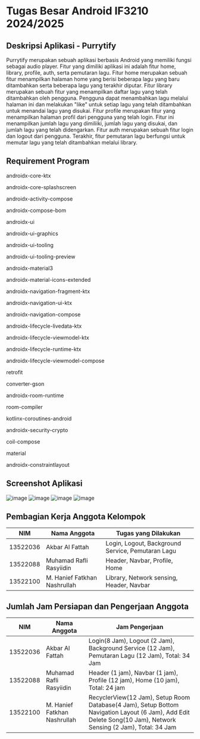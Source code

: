 # Tugas Besar Android IF3210 2024/2025
## Deskripsi Aplikasi - Purrytify
Purrytify merupakan sebuah aplikasi berbasis Android yang memiliki fungsi sebagai audio player. Fitur yang dimiliki aplikasi ini adalah fitur home, library, profile, auth, serta pemutaran lagu. Fitur home merupakan sebuah fitur menampilkan halaman home yang berisi beberapa lagu yang baru ditambahkan serta beberapa lagu yang terakhir diputar. Fitur library merupakan sebuah fitur yang menampilkan daftar lagu yang telah ditambahkan oleh pengguna. Pengguna dapat menambahkan lagu melalui halaman ini dan melakukan "like" untuk setiap lagu yang telah ditambahkan untuk menandai lagu yang disukai. Fitur profile merupakan fitur yang menampilkan halaman profil dari pengguna yang telah login. Fitur ini menampilkan jumlah lagu yang dimiliiki, jumlah lagu yang disukai, dan jumlah lagu yang telah didengarkan. Fitur auth merupakan sebuah fitur login dan logout dari pengguna. Terakhir, fitur pemutaran lagu berfungsi untuk memutar lagu yang telah ditambahkan melalui library. 
## Requirement Program
androidx-core-ktx

androidx-core-splashscreen

androidx-activity-compose

androidx-compose-bom

androidx-ui

androidx-ui-graphics

androidx-ui-tooling

androidx-ui-tooling-preview

androidx-material3

androidx-material-icons-extended

androidx-navigation-fragment-ktx

androidx-navigation-ui-ktx

androidx-navigation-compose

androidx-lifecycle-livedata-ktx

androidx-lifecycle-viewmodel-ktx

androidx-lifecycle-runtime-ktx

androidx-lifecycle-viewmodel-compose

retrofit

converter-gson

androidx-room-runtime

room-compiler

kotlinx-coroutines-android

androidx-security-crypto

coil-compose

material

androidx-constraintlayout

## Screenshot Aplikasi
![image](https://github.com/user-attachments/assets/017b8f4f-3719-4293-b301-33d9d3755dc1)
![image](https://github.com/user-attachments/assets/1ef4862d-f785-44ac-b132-0e59c9d30343)
![image](https://github.com/user-attachments/assets/ff83eb73-e9b2-4b6f-84aa-7580dd984e81)
![image](https://github.com/user-attachments/assets/115d25cd-6e33-4f86-87af-5c6cdd0024f4)

## Pembagian Kerja Anggota Kelompok

| NIM          | Nama Anggota | Tugas yang Dilakukan                       |
|--------------|--------------|--------------------------------------------|
| 13522036      | Akbar Al Fattah    | Login, Logout, Background Service, Pemutaran Lagu |
| 13522088      | Muhamad Rafli Rasyiidin    | Header, Navbar, Profile, Home|
| 13522100      | M. Hanief Fatkhan Nashrullah    | Library, Network sensing, Header, Navbar|

## Jumlah Jam Persiapan dan Pengerjaan Anggota

| NIM          | Nama Anggota | Jam Pengerjaan |
|--------------|--------------|-----------|
| 13522036      | Akbar Al Fattah    |Login(8 Jam), Logout (2 Jam), Background Service (12 Jam), Pemutaran Lagu (12 Jam), Total: 34 Jam |
| 13522088      | Muhamad Rafli Rasyiidin    | Header (1 jam), Navbar (1 jam), Profile (12 jam), Home (10 jam), Total: 24 jam   |
| 13522100      | M. Hanief Fatkhan Nashrullah    |  RecyclerView(12 Jam), Setup Room Database(4 Jam), Setup Bottom Navigation Layout (6 Jam), Add Edit Delete Song(10 Jam), Network Sensing (2 Jam), Total: 34 Jam  |
